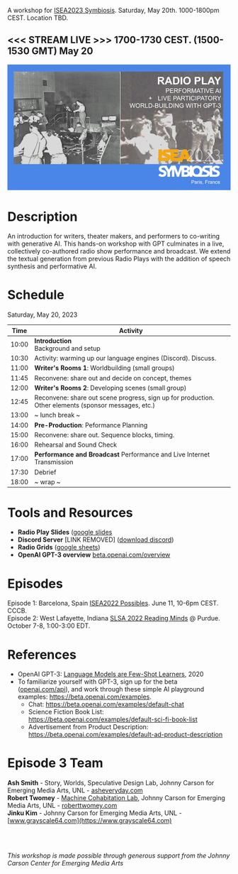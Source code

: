 A workshop for [ISEA2023 Symbiosis](https://isea2023.isea-international.org/). Saturday, May 20th. 1000-1800pm CEST. Location TBD.<br>

<h2> <<< STREAM LIVE >>> 1700-1730 CEST. (1500-1530 GMT) May 20 </h2>

<img src="images/radioplay-ISEA2023.jpg">
  
# Description

An introduction for writers, theater makers, and performers to co-writing with generative AI. This hands-on workshop with GPT culminates in a live, collectively co-authored radio show performance and broadcast. We extend the textual generation from previous Radio Plays with the addition of speech synthesis and performative AI.

# Schedule

Saturday, May 20, 2023

|    Time    | Activity |
|------------|----|
| 10:00	| __Introduction__ <br>  Background and setup |
| 10:30	| Activity: warming up our language engines (Discord). Discuss. |
| 11:00	| __Writer's Rooms 1__: Worldbuilding (small groups) |
| 11:45 | Reconvene: share out and decide on concept, themes |
| 12:00	| __Writer's Rooms 2__: Developing scenes (small group) | 
| 12:45 | Reconvene: share out scene progress, sign up for production. Other elements (sponsor messages, etc.)
| 13:00	| ~ lunch break ~ |
| 14:00 | __Pre-Production__: Peformance Planning  |
| 15:00 | Reconvene: share out. Sequence blocks, timing. | 
| 16:00 | Rehearsal and Sound Check | 
| 17:00 | __Performance and Broadcast__ Performance and Live Internet Transmission | 
| 17:30 | Debrief |
| 18:00 | ~ wrap ~ |

  
# Tools and Resources
- __Radio Play Slides__ ([google slides](https://docs.google.com/presentation/d/1Pr-1U78ToNi3rX8oiTJYl173ckB7K7pEbHkF9hLSg7c/edit?usp=sharing)
- __Discord Server__ [LINK REMOVED] ([download discord](https://discord.com/download))
- __Radio Grids__ ([google sheets](https://docs.google.com/spreadsheets/d/1AqtKk70I5QVRfmMa-zgzIjq0kEZiDWMOadV1INNCnMk/edit?usp=sharing))
- __OpenAI GPT-3 overview__ [beta.openai.com/overview](https://beta.openai.com/overview)

# Episodes
Episode 1: Barcelona, Spain [ISEA2022 Possibles](ep1/). June 11, 10-6pm CEST. CCCB.<br>
Episode 2: West Lafayette, Indiana [SLSA 2022 Reading Minds](https://litsciarts.org/slsa2022/) @ Purdue. October 7-8, 1:00-3:00 EDT.

  
# References
- OpenAI GPT-3: [Language Models are Few-Shot Learners](https://arxiv.org/abs/2005.14165), 2020
- To familiarize yourself with GPT-3, sign up for the beta ([openai.com/api](https://openai.com/api)), and work through these simple AI playground examples: https://beta.openai.com/examples.
  - Chat: https://beta.openai.com/examples/default-chat
  - Science Fiction Book List: https://beta.openai.com/examples/default-sci-fi-book-list
  - Advertisement from Product Description: https://beta.openai.com/examples/default-ad-product-description

# Episode 3 Team
**Ash Smith** - Story, Worlds, Speculative Design Lab, Johnny Carson for Emerging Media Arts, UNL - [asheveryday.com](https://asheveryday.com/)<br>
**Robert Twomey** - [Machine Cohabitation Lab](http://cohab-lab.net), Johnny Carson for Emerging Media Arts, UNL - [roberttwomey.com](https://roberttwomey.com)<br>
**Jinku Kim** - Johnny Carson for Emerging Media Arts, UNL - [www.grayscale64.com](https://www.grayscale64.com)<br>

<br>
<br>

_This workshop is made possible through generous support from the Johnny Carson Center for Emerging Media Arts_
